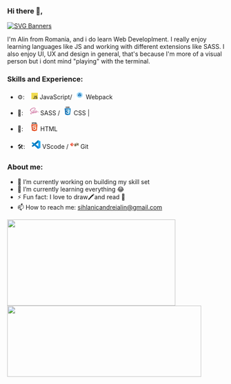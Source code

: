 

### Hi there 👋, 

[![SVG Banners](https://svg-banners.vercel.app/api?type=luminance&text1={Design:%20✏️,%20Development:%20🖥️}&width=1200&height=350)](https://github.com/Akshay090/svg-banners)


I'm Alin from Romania, and i do learn Web Developlment. I really enjoy learning languages like JS and working with different extensions like SASS. I also enjoy UI, UX and design in general, that's because I'm more of a visual person but  i dont mind "playing" with the terminal.


### Skills and Experience: 
 - ⚙️:&nbsp;&nbsp;   <img src="https://raw.githubusercontent.com/github/explore/80688e429a7d4ef2fca1e82350fe8e3517d3494d/topics/javascript/javascript.png" alt="Javascript" height="15" style=" margin-left:4px"> JavaScript/ <img src="https://raw.githubusercontent.com/github/explore/80688e429a7d4ef2fca1e82350fe8e3517d3494d/topics/webpack/webpack.png" alt="webpack" height="20" style=" margin-left:4px"> Webpack  

 - 🎨:&nbsp;&nbsp;   <img src="https://raw.githubusercontent.com/github/explore/80688e429a7d4ef2fca1e82350fe8e3517d3494d/topics/sass/sass.png" alt="SASS" height="20" style=" margin-left:4px"> SASS / <img src="https://raw.githubusercontent.com/github/explore/80688e429a7d4ef2fca1e82350fe8e3517d3494d/topics/css/css.png" alt="CSS" height="20" style=" margin-left:4px"> CSS   |   
 - 🧱:&nbsp;&nbsp;   <img src="https://raw.githubusercontent.com/github/explore/80688e429a7d4ef2fca1e82350fe8e3517d3494d/topics/html/html.png" alt="HTML" height="20" style="margin-left:4px"> HTML
 - 🛠️:&nbsp;&nbsp;   <img src="https://raw.githubusercontent.com/github/explore/80688e429a7d4ef2fca1e82350fe8e3517d3494d/topics/visual-studio-code/visual-studio-code.png" alt="VS Code" height="20" style="margin-left:4px"> VScode / <img src="https://raw.githubusercontent.com/github/explore/80688e429a7d4ef2fca1e82350fe8e3517d3494d/topics/git/git.png" alt="Git" height="20" style="margin-top:4px"> Git 

### About me: 
- 🔭 I’m currently working on building my skill set  
- 🌱 I’m currently learning everything 😂 
- ⚡ Fun fact: I love to draw🖍️and read 📖  
- 📫 How to reach me: sihlanicandreialin@gmail.com  


<a href="https://github.com/anuraghazra/github-readme-stats">
  <img align="center"  width="390" height= "200" src="https://github-readme-stats.vercel.app/api?username=Tenclop&show_icons=true&theme=tokyonight" />
</a>
<a href="https://github.com/anuraghazra/github-readme-stats">
  <img align="center" width="450" height= "165" src="https://github-readme-stats.vercel.app/api/top-langs/?username=Tenclop&show_icons=true&theme=tokyonight&layout=compact" />
</a>

